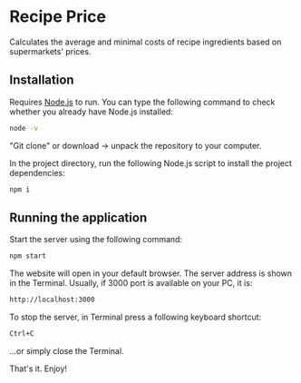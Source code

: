 
# Recipe Price

Calculates the average and minimal costs of recipe ingredients based on supermarkets' prices.

## Installation 

Requires [Node.js](https://https://nodejs.org/) to run. 
You can type the following command to check whether you already have Node.js installed: 

```sh
node -v
```

"Git clone" or download -> unpack the repository to your computer.

In the project directory, run the following Node.js script to install the project dependencies:

```sh
npm i 
```

## Running the application

Start the server using the following command:

```sh
npm start
```

The website will open in your default browser. The server address is shown in the Terminal. Usually, if 3000 port is available on your PC, it is:

```sh
http://localhost:3000
```

To stop the server, in Terminal press a following keyboard shortcut: 

```sh
Ctrl+C
```

...or simply close the Terminal.

That's it. Enjoy!